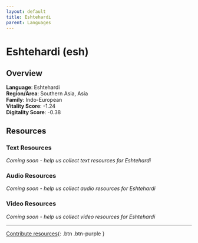 ```yaml
---
layout: default
title: Eshtehardi
parent: Languages
---
```


# Eshtehardi (esh)

## Overview

**Language**: Eshtehardi  
**Region/Area**: Southern Asia, Asia  
**Family**: Indo-European  
**Vitality Score**: -1.24  
**Digitality Score**: -0.38  

## Resources

### Text Resources
*Coming soon - help us collect text resources for Eshtehardi*

### Audio Resources
*Coming soon - help us collect audio resources for Eshtehardi*

### Video Resources
*Coming soon - help us collect video resources for Eshtehardi*

---

[Contribute resources](https://fairtrain.github.io/){: .btn .btn-purple }
